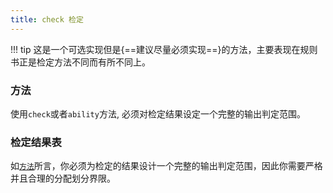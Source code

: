 ```yaml
---
title: check 检定
---
```


!!! tip
    这是一个可选实现但是{==建议尽量必须实现==}的方法，主要表现在规则书正是检定方法不同而有所不同上。

### 方法

使用`check`或者`ability`方法, 必须对检定结果设定一个完整的输出判定范围。

### 检定结果表

如[`方法`](#_1)所言，你必须为检定的结果设计一个完整的输出判定范围，因此你需要严格并且合理的分配划分界限。